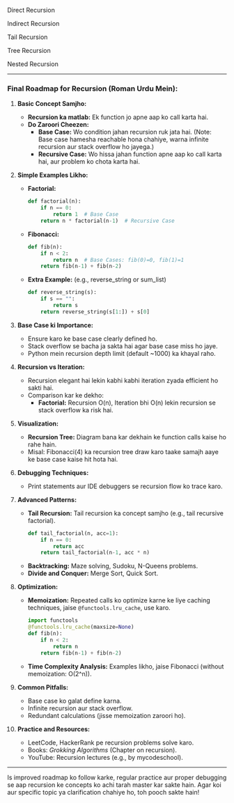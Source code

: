 Direct Recursion

Indirect Recursion

Tail Recursion

Tree Recursion

Nested Recursion

---

### **Final Roadmap for Recursion (Roman Urdu Mein):**

1. **Basic Concept Samjho:**  
   - **Recursion ka matlab:** Ek function jo apne aap ko call karta hai.  
   - **Do Zaroori Cheezen:**  
     - **Base Case:** Wo condition jahan recursion ruk jata hai. (Note: Base case hamesha reachable hona chahiye, warna infinite recursion aur stack overflow ho jayega.)  
     - **Recursive Case:** Wo hissa jahan function apne aap ko call karta hai, aur problem ko chota karta hai.

2. **Simple Examples Likho:**  
   - **Factorial:**  
     ```python
     def factorial(n):
         if n == 0:
             return 1  # Base Case
         return n * factorial(n-1)  # Recursive Case
     ```  
   - **Fibonacci:**  
     ```python
     def fib(n):
         if n < 2:
             return n  # Base Cases: fib(0)=0, fib(1)=1
         return fib(n-1) + fib(n-2)
     ```  
   - **Extra Example:** (e.g., reverse_string or sum_list)  
     ```python
     def reverse_string(s):
         if s == "":
             return s
         return reverse_string(s[1:]) + s[0]
     ```

3. **Base Case ki Importance:**  
   - Ensure karo ke base case clearly defined ho.  
   - Stack overflow se bacha ja sakta hai agar base case miss ho jaye.  
   - Python mein recursion depth limit (default ~1000) ka khayal raho.

4. **Recursion vs Iteration:**  
   - Recursion elegant hai lekin kabhi kabhi iteration zyada efficient ho sakti hai.  
   - Comparison kar ke dekho:  
     - **Factorial:** Recursion O(n), Iteration bhi O(n) lekin recursion se stack overflow ka risk hai.

5. **Visualization:**  
   - **Recursion Tree:** Diagram bana kar dekhain ke function calls kaise ho rahe hain.  
   - Misal: Fibonacci(4) ka recursion tree draw karo taake samajh aaye ke base case kaise hit hota hai.

6. **Debugging Techniques:**  
   - Print statements aur IDE debuggers se recursion flow ko trace karo.

7. **Advanced Patterns:**  
   - **Tail Recursion:** Tail recursion ka concept samjho (e.g., tail recursive factorial).  
     ```python
     def tail_factorial(n, acc=1):
         if n == 0:
             return acc
         return tail_factorial(n-1, acc * n)
     ```  
   - **Backtracking:** Maze solving, Sudoku, N-Queens problems.  
   - **Divide and Conquer:** Merge Sort, Quick Sort.

8. **Optimization:**  
   - **Memoization:** Repeated calls ko optimize karne ke liye caching techniques, jaise `@functools.lru_cache`, use karo.  
     ```python
     import functools
     @functools.lru_cache(maxsize=None)
     def fib(n):
         if n < 2:
             return n
         return fib(n-1) + fib(n-2)
     ```  
   - **Time Complexity Analysis:** Examples likho, jaise Fibonacci (without memoization: O(2^n)).

9. **Common Pitfalls:**  
   - Base case ko galat define karna.  
   - Infinite recursion aur stack overflow.  
   - Redundant calculations (jisse memoization zaroori ho).

10. **Practice and Resources:**  
    - LeetCode, HackerRank pe recursion problems solve karo.  
    - Books: *Grokking Algorithms* (Chapter on recursion).  
    - YouTube: Recursion lectures (e.g., by mycodeschool).

---

Is improved roadmap ko follow karke, regular practice aur proper debugging se aap recursion ke concepts ko achi tarah master kar sakte hain. Agar koi aur specific topic ya clarification chahiye ho, toh pooch sakte hain!